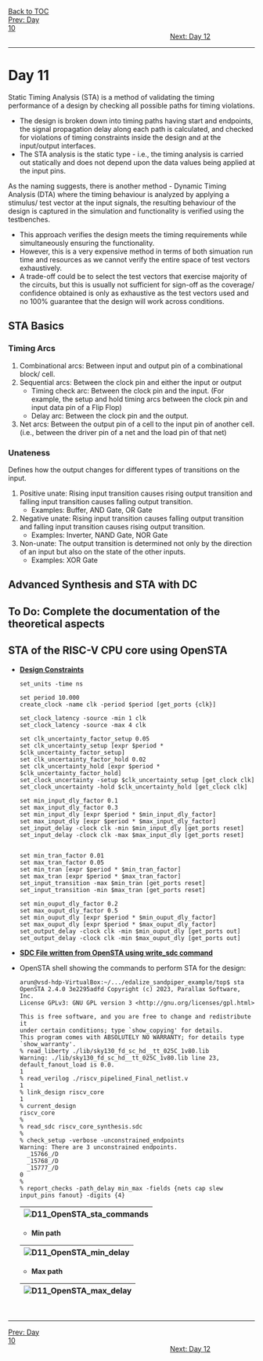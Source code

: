[Back to TOC](../README.md)  
[Prev: Day 10](Day_10.md)$~~~~~~~~~~~~~~~~~~~~~~~~~~~~~~~~~~~~~~~~~~~~~~~~~~~~~~~~~~~~~~~~~~~~~~~~~~~~~~~~~~~~~~~~~~~~~~~~~~~~~~~~~~~~~~~~~~~~~~~~~~~~~~~~~~~~~~~~~~~~~~~~~~~~~~~~~~~~~~~~~~~~~~~~~~~~~~~~~~~~~~~~~~~~~~~~~~~~~~~~~~~~~~~~$[Next: Day 12](Day_12.md)  
_________________________________________________________________________________________________________  
# Day 11

Static Timing Analysis (STA) is a method of validating the timing performance of a design by checking all possible paths for timing violations.
  * The design is broken down into timing paths having start and endpoints, the signal propagation delay along each path is calculated, and checked for violations of timing constraints inside the design and at the input/output interfaces.
  * The STA analysis is the static type - i.e., the timing analysis is carried out statically and does not depend upon the data values being applied at the input pins.  

As the naming suggests, there is another method - Dynamic Timing Analysis (DTA) where the timing behaviour is analyzed by applying a stimulus/ test vector at the input signals, the resulting behaviour of the design is captured in the simulation and functionality is verified using the testbenches.
  * This approach verifies the design meets the timing requirements while simultaneously ensuring the functionality.
  * However, this is a very expensive method in terms of both simuation run time and resources as we cannot verify the entire space of test vectors exhaustively.
  * A trade-off could be to select the test vectors that exercise majority of the circuits, but this is usually not sufficient for sign-off as the coverage/ confidence obtained is only as exhaustive as the test vectors used and no 100% guarantee that the design will work across conditions.
## STA Basics
### Timing Arcs
  1. Combinational arcs: Between input and output pin of a combinational block/ cell.
  2. Sequential arcs: Between the clock pin and either the input or output
     * Timing check arc: Between the clock pin and the input. (For example, the setup and hold timing arcs between the clock pin and input data pin of a Flip Flop)
     * Delay arc: Between the clock pin and the output.
  3. Net arcs: Between the output pin of a cell to the input pin of another cell. (i.e., between the driver pin of a net and the load pin of that net)

### Unateness
Defines how the output changes for different types of transitions on the input.
  1. Positive unate: Rising input transition causes rising output transition and falling input transition causes falling output transition.
     * Examples: Buffer, AND Gate, OR Gate
  2. Negative unate: Rising input transition causes falling output transition and falling input transition causes rising output transition.
     * Examples: Inverter, NAND Gate, NOR Gate
  3. Non-unate: The output transition is determined not only by the direction of an input but also on the state of the other inputs.
     * Examples: XOR Gate

## Advanced Synthesis and STA with DC
## To Do: Complete the documentation of the theoretical aspects


## STA of the RISC-V CPU core using OpenSTA
  * [**Design Constraints**](../code/riscv/sdc/riscv_core_synthesis.sdc)
    ```
    set_units -time ns
    
    set period 10.000
    create_clock -name clk -period $period [get_ports {clk}]
    
    set_clock_latency -source -min 1 clk
    set_clock_latency -source -max 4 clk
    
    set clk_uncertainty_factor_setup 0.05
    set clk_uncertainty_setup [expr $period * $clk_uncertainty_factor_setup]
    set clk_uncertainty_factor_hold 0.02
    set clk_uncertainty_hold [expr $period * $clk_uncertainty_factor_hold]
    set_clock_uncertainty -setup $clk_uncertainty_setup [get_clock clk]
    set_clock_uncertainty -hold $clk_uncertainty_hold [get_clock clk]
    
    set min_input_dly_factor 0.1
    set max_input_dly_factor 0.3
    set min_input_dly [expr $period * $min_input_dly_factor]
    set max_input_dly [expr $period * $max_input_dly_factor]
    set_input_delay -clock clk -min $min_input_dly [get_ports reset]
    set_input_delay -clock clk -max $max_input_dly [get_ports reset]
    
    
    set min_tran_factor 0.01
    set max_tran_factor 0.05
    set min_tran [expr $period * $min_tran_factor]
    set max_tran [expr $period * $max_tran_factor]
    set_input_transition -max $min_tran [get_ports reset]
    set_input_transition -min $max_tran [get_ports reset] 
    
    set min_ouput_dly_factor 0.2
    set max_ouput_dly_factor 0.5
    set min_ouput_dly [expr $period * $min_ouput_dly_factor]
    set max_ouput_dly [expr $period * $max_ouput_dly_factor]
    set_output_delay -clock clk -min $min_ouput_dly [get_ports out]
    set_output_delay -clock clk -min $max_ouput_dly [get_ports out]
    ```
  * [**SDC File written from OpenSTA using write_sdc command**](../code/riscv/sdc/riscv_core_sdc.sdc)

  * OpenSTA shell showing the commands to perform STA for the design:
    ```
    arun@vsd-hdp-VirtualBox:~/.../edalize_sandpiper_example/top$ sta
    OpenSTA 2.4.0 3e2295adfd Copyright (c) 2023, Parallax Software, Inc.
    License GPLv3: GNU GPL version 3 <http://gnu.org/licenses/gpl.html>
    
    This is free software, and you are free to change and redistribute it
    under certain conditions; type `show_copying' for details. 
    This program comes with ABSOLUTELY NO WARRANTY; for details type `show_warranty'.
    % read_liberty ./lib/sky130_fd_sc_hd__tt_025C_1v80.lib
    Warning: ./lib/sky130_fd_sc_hd__tt_025C_1v80.lib line 23, default_fanout_load is 0.0.
    1
    % read_verilog ./riscv_pipelined_Final_netlist.v
    1
    % link_design riscv_core
    1
    % current_design
    riscv_core
    % 
    % read_sdc riscv_core_synthesis.sdc
    % 
    % check_setup -verbose -unconstrained_endpoints
    Warning: There are 3 unconstrained endpoints.
      _15766_/D
      _15768_/D
      _15777_/D
    0
    % 
    % report_checks -path_delay min_max -fields {nets cap slew input_pins fanout} -digits {4}
    ```  
    | ![D11_OpenSTA_sta_commands](./images/D11_OpenSTA_sta_commands.png) |
    |-|
    
    * **Min path**
      
    | ![D11_OpenSTA_min_delay](./images/D11_OpenSTA_min_delay.png) |
    |-|

    * **Max path**
      
    | ![D11_OpenSTA_max_delay](./images/D11_OpenSTA_max_delay.png) |
    |-|
<br>

_________________________________________________________________________________________________________  
[Prev: Day 10](Day_10.md)$~~~~~~~~~~~~~~~~~~~~~~~~~~~~~~~~~~~~~~~~~~~~~~~~~~~~~~~~~~~~~~~~~~~~~~~~~~~~~~~~~~~~~~~~~~~~~~~~~~~~~~~~~~~~~~~~~~~~~~~~~~~~~~~~~~~~~~~~~~~~~~~~~~~~~~~~~~~~~~~~~~~~~~~~~~~~~~~~~~~~~~~~~~~~~~~~~~~~~~~~~~~~~~~~$[Next: Day 12](Day_12.md)  
